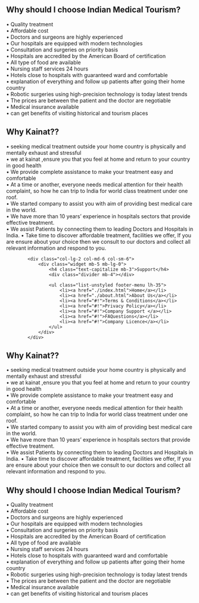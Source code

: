 <section class="section about-page">
	<div class="container">
		<div class="row">
			<div class="col-lg-4">
				<h2 class="title-color">Why should I choose Indian Medical Tourism?</h2>
			</div>
			<div class="col-lg-8">
				<p> •	Quality treatment <br>
					•	Affordable cost <br>
					•	Doctors and surgeons are highly experienced <br>
					•	Our hospitals are equipped with modern technologies <br>
					•	Consultation and surgeries on priority basis <br>
					•	Hospitals are accredited by the American Board of certification <br>
					•	All type of food are available <br>
					•	Nursing staff services 24 hours <br>
					•	Hotels close to hospitals with guaranteed  ward and comfortable <br>
					•	explanation of everything and follow up patients after going their home country <br>
					•	Robotic surgeries using high-precision technology is today latest trends <br>
					•	The prices are between the patient and the doctor are negotiable <br>
					•	Medical insurance available <br>
					•	can get benefits of visiting  historical and tourism places</p>
			</div>
		</div>
	</div>
</section>




<section class="section about-page">
	<div class="container">
		<div class="row">
			<div class="col-lg-4">
				<h2 class="title-color">Why Kainat??</h2>
			</div>
			<div class="col-lg-8">
				<p> •	seeking medical treatment outside your home country is physically and mentally exhaust and stressful <br>
					•	we at kainat ,ensure you that you feel at home and return to your country in good health <br>
					•	We provide complete assistance to make your treatment easy and comfortable <br>
					•	At a time or another, everyone needs medical attention for their health complaint, so how he can trip to India for world class treatment under one roof. <br>
					•	We started company to assist you with aim of providing best medical care in the world. <br>
					•	We have more than 10 years’ experience in hospitals sectors that provide effective treatment. <br>
					•	We assist Patients by connecting them to leading Doctors and Hospitals in India.
					•	Take time to discover affordable treatment, facilities we offer, If you are ensure about your choice then we consult to our doctors and collect all relevant information and respond to you.</p>
			</div>
		</div>
	</div>
</section>



			<div class="col-lg-2 col-md-6 col-sm-6">
				<div class="widget mb-5 mb-lg-0">
					<h4 class="text-capitalize mb-3">Support</h4>
					<div class="divider mb-4"></div>

					<ul class="list-unstyled footer-menu lh-35">
						<li><a href="./index.html">Home</a></li>
						<li><a href="./about.html">About Us</a></li>
						<li><a href="#!">Terms & Conditions</a></li>
						<li><a href="#!">Privacy Policy</a></li>
						<li><a href="#!">Company Support </a></li>
						<li><a href="#!">FAQuestions</a></li>
						<li><a href="#!">Company Licence</a></li>
					</ul>
				</div>
			</div>





<section class="section about-page">
	<div class="container">
		<div class="row">
			<div class="col-lg-4">
				<h2 class="title-color">Why Kainat??</h2>
			</div>
			<div class="col-lg-8">
				<p> •	seeking medical treatment outside your home country is physically and mentally exhaust and stressful <br>
					•	we at kainat ,ensure you that you feel at home and return to your country in good health <br>
					•	We provide complete assistance to make your treatment easy and comfortable <br>
					•	At a time or another, everyone needs medical attention for their health complaint, so how he can trip to India for world class treatment under one roof. <br>
					•	We started company to assist you with aim of providing best medical care in the world. <br>
					•	We have more than 10 years’ experience in hospitals sectors that provide effective treatment. <br>
					•	We assist Patients by connecting them to leading Doctors and Hospitals in India.
					•	Take time to discover affordable treatment, facilities we offer, If you are ensure about your choice then we consult to our doctors and collect all relevant information and respond to you.</p>
			</div>
		</div>
	</div>
</section>



<section class="section about-page">
	<div class="container">
		<div class="row">
			<div class="col-lg-4">
				<h2 class="title-color">Why should I choose Indian Medical Tourism?</h2>
			</div>
			<div class="col-lg-8">
				<p> •	Quality treatment <br>
					•	Affordable cost <br>
					•	Doctors and surgeons are highly experienced <br>
					•	Our hospitals are equipped with modern technologies <br>
					•	Consultation and surgeries on priority basis <br>
					•	Hospitals are accredited by the American Board of certification <br>
					•	All type of food are available <br>
					•	Nursing staff services 24 hours <br>
					•	Hotels close to hospitals with guaranteed  ward and comfortable <br>
					•	explanation of everything and follow up patients after going their home country <br>
					•	Robotic surgeries using high-precision technology is today latest trends <br>
					•	The prices are between the patient and the doctor are negotiable <br>
					•	Medical insurance available <br>
					•	can get benefits of visiting  historical and tourism places</p>
			</div>
		</div>
	</div>
</section>



